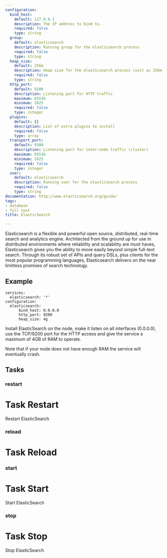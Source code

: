 ```yaml
---
configuration:
  bind_host:
    default: 127.0.0.1
    description: The IP address to bind to.
    required: false
    type: string
  group:
    default: elasticsearch
    description: Running group for the elasticsearch process
    required: false
    type: string
  heap_size:
    default: 256m
    description: Heap size for the elasticsearch process (unit as 256m 1g)
    required: false
    type: string
  http_port:
    default: 9200
    description: Listening port for HTTP traffic
    maximum: 65536
    minimum: 1025
    required: false
    type: integer
  plugins:
    default: []
    description: List of extra plugins to install
    required: false
    type: array
  transport_port:
    default: 9300
    description: Listening port for inter-node traffic (cluster)
    maximum: 65536
    minimum: 1025
    required: false
    type: integer
  user:
    default: elasticsearch
    description: Running user for the elasticsearch process
    required: false
    type: string
documentation: http://www.elasticsearch.org/guide/
tags:
- database
- full text
title: ElasticSearch

---
```

Elasticsearch is a flexible and powerful open source, distributed, real-time search and analytics engine. Architected from the ground up for use in distributed environments where reliability and scalability are must haves, Elasticsearch gives you the ability to move easily beyond simple full-text search. Through its robust set of APIs and query DSLs, plus clients for the most popular programming languages, Elasticsearch delivers on the near limitless promises of search technology.

## Example

    services:
      elasticsearch: '*'
    configuration:
      elasticsearch:
          bind_host: 0.0.0.0
          http_port: 9200
          heap_size: 4g

Install ElasticSearch on the node, make it listen on all interfaces (0.0.0.0), use the TCP/9200 port for the HTTP access and give the service a maximum of 4GB of RAM to operate.

Note that if your node does not have enough RAM the service will eventually crash.
## Tasks
### restart
# Task Restart

Restart ElasticSearch

### reload
# Task Reload

### start
# Task Start

Start ElasticSearch

### stop
# Task Stop

Stop ElasticSearch
